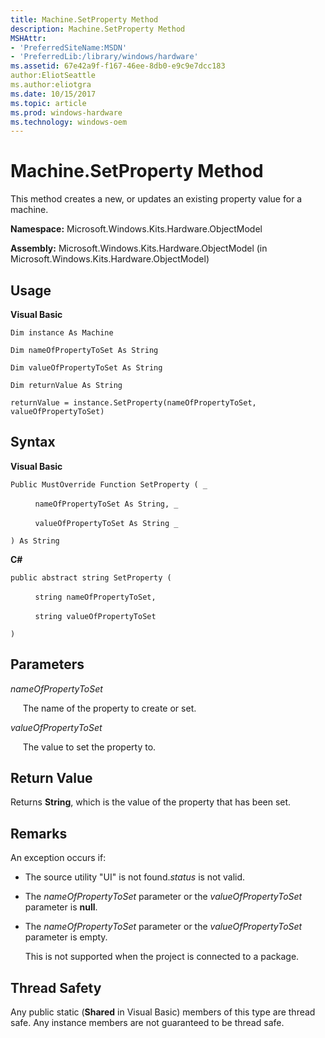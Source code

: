 ```yaml
---
title: Machine.SetProperty Method
description: Machine.SetProperty Method
MSHAttr:
- 'PreferredSiteName:MSDN'
- 'PreferredLib:/library/windows/hardware'
ms.assetid: 67e42a9f-f167-46ee-8db0-e9c9e7dcc183
author:EliotSeattle
ms.author:eliotgra
ms.date: 10/15/2017
ms.topic: article
ms.prod: windows-hardware
ms.technology: windows-oem
---
```


# Machine.SetProperty Method


This method creates a new, or updates an existing property value for a machine.

**Namespace:** Microsoft.Windows.Kits.Hardware.ObjectModel

**Assembly:** Microsoft.Windows.Kits.Hardware.ObjectModel (in Microsoft.Windows.Kits.Hardware.ObjectModel)

## <span id="Usage"></span><span id="usage"></span><span id="USAGE"></span>Usage


**Visual Basic**

`Dim instance As Machine`

`Dim nameOfPropertyToSet As String`

`Dim valueOfPropertyToSet As String`

`Dim returnValue As String`

`returnValue = instance.SetProperty(nameOfPropertyToSet, valueOfPropertyToSet)`

## <span id="Syntax"></span><span id="syntax"></span><span id="SYNTAX"></span>Syntax


**Visual Basic**

`Public MustOverride Function SetProperty ( _`

          `nameOfPropertyToSet As String, _`

          `valueOfPropertyToSet As String _`

`) As String`

**C#**

`public abstract string SetProperty (`

          `string nameOfPropertyToSet,`

          `string valueOfPropertyToSet`

`)`

## <span id="Parameters"></span><span id="parameters"></span><span id="PARAMETERS"></span>Parameters


*nameOfPropertyToSet*

     The name of the property to create or set.

*valueOfPropertyToSet*

     The value to set the property to.

## <span id="Return_Value"></span><span id="return_value"></span><span id="RETURN_VALUE"></span>Return Value


Returns **String**, which is the value of the property that has been set.

## <span id="Remarks"></span><span id="remarks"></span><span id="REMARKS"></span>Remarks


An exception occurs if:

-   The source utility "UI" is not found.*status* is not valid.

-   The *nameOfPropertyToSet* parameter or the *valueOfPropertyToSet* parameter is **null**.

-   The *nameOfPropertyToSet* parameter or the *valueOfPropertyToSet* parameter is empty.

    This is not supported when the project is connected to a package.

## <span id="Thread_Safety"></span><span id="thread_safety"></span><span id="THREAD_SAFETY"></span>Thread Safety


Any public static (**Shared** in Visual Basic) members of this type are thread safe. Any instance members are not guaranteed to be thread safe.

 

 






